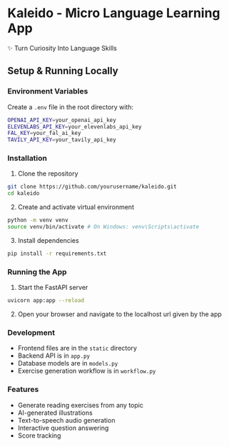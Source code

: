 # Kaleido - Micro Language Learning App

✨ Turn Curiosity Into Language Skills

## Setup & Running Locally

### Environment Variables
Create a `.env` file in the root directory with:

```bash
OPENAI_API_KEY=your_openai_api_key
ELEVENLABS_API_KEY=your_elevenlabs_api_key
FAL_KEY=your_fal_ai_key
TAVILY_API_KEY=your_tavily_api_key
```

### Installation

1. Clone the repository
```bash
git clone https://github.com/yourusername/kaleido.git
cd kaleido
```

2. Create and activate virtual environment

```bash
python -m venv venv
source venv/bin/activate # On Windows: venv\Scripts\activate
```

3. Install dependencies

```bash
pip install -r requirements.txt
```

### Running the App

1. Start the FastAPI server
```bash
uvicorn app:app --reload
```

2. Open your browser and navigate to the localhost url given by the app 


### Development

- Frontend files are in the `static` directory
- Backend API is in `app.py`
- Database models are in `models.py`
- Exercise generation workflow is in `workflow.py`

### Features
- Generate reading exercises from any topic
- AI-generated illustrations
- Text-to-speech audio generation
- Interactive question answering
- Score tracking

